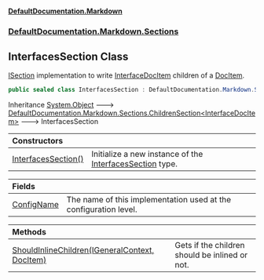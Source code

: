#### [DefaultDocumentation\.Markdown](../../../../index.md 'index')
### [DefaultDocumentation\.Markdown\.Sections](../../../../index.md#DefaultDocumentation.Markdown.Sections 'DefaultDocumentation\.Markdown\.Sections')

## InterfacesSection Class

[ISection](https://github.com/Doraku/DefaultDocumentation/blob/master/documentation/api/DefaultDocumentation/Api/ISection/index.md 'DefaultDocumentation\.Api\.ISection') implementation to write [InterfaceDocItem](https://github.com/Doraku/DefaultDocumentation/blob/master/documentation/api/DefaultDocumentation/Models/Types/InterfaceDocItem/index.md 'DefaultDocumentation\.Models\.Types\.InterfaceDocItem') children of a [DocItem](https://github.com/Doraku/DefaultDocumentation/blob/master/documentation/api/DefaultDocumentation/Models/DocItem/index.md 'DefaultDocumentation\.Models\.DocItem')\.

```csharp
public sealed class InterfacesSection : DefaultDocumentation.Markdown.Sections.ChildrenSection<DefaultDocumentation.Models.Types.InterfaceDocItem>
```

Inheritance [System\.Object](https://docs.microsoft.com/en-us/dotnet/api/System.Object 'System\.Object') &#129106; [DefaultDocumentation\.Markdown\.Sections\.ChildrenSection&lt;](../ChildrenSection_T_/index.md 'DefaultDocumentation\.Markdown\.Sections\.ChildrenSection\<T\>')[InterfaceDocItem](https://github.com/Doraku/DefaultDocumentation/blob/master/documentation/api/DefaultDocumentation/Models/Types/InterfaceDocItem/index.md 'DefaultDocumentation\.Models\.Types\.InterfaceDocItem')[&gt;](../ChildrenSection_T_/index.md 'DefaultDocumentation\.Markdown\.Sections\.ChildrenSection\<T\>') &#129106; InterfacesSection

| Constructors | |
| :--- | :--- |
| [InterfacesSection\(\)](InterfacesSection().md 'DefaultDocumentation\.Markdown\.Sections\.InterfacesSection\.InterfacesSection\(\)') | Initialize a new instance of the [InterfacesSection](DefaultDocumentation/Markdown/Sections/InterfacesSection/index.md 'DefaultDocumentation\.Markdown\.Sections\.InterfacesSection') type\. |

| Fields | |
| :--- | :--- |
| [ConfigName](ConfigName.md 'DefaultDocumentation\.Markdown\.Sections\.InterfacesSection\.ConfigName') | The name of this implementation used at the configuration level\. |

| Methods | |
| :--- | :--- |
| [ShouldInlineChildren\(IGeneralContext, DocItem\)](ShouldInlineChildren(IGeneralContext,DocItem).md 'DefaultDocumentation\.Markdown\.Sections\.InterfacesSection\.ShouldInlineChildren\(DefaultDocumentation\.IGeneralContext, DefaultDocumentation\.Models\.DocItem\)') | Gets if the children should be inlined or not\. |
